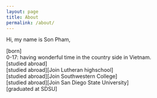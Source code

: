 ```yaml
---
layout: page
title: About
permalink: /about/
---
```


Hi, my name is Son Pham, 

[born]  
0-17: having wonderful time in the country side in Vietnam.  
[studied abroad]  
[studied abroad][Join Lutheran highschool]  
[studied abroad][Join Southwestern College]  
[studied abroad][Join San Diego State University]  
[graduated at SDSU]  

